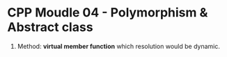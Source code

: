 # CPP Moudle 04 - Polymorphism & Abstract class

1. Method: **virtual member function** which resolution would be dynamic.


